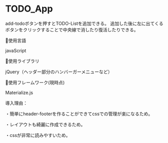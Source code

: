 # TODO_App

add-todoボタンを押すとTODO-Listを追加できる。
追加した後に左に出てくるボタンをクリックすることで中央線で消したり復活したりできる。

🔘使用言語

javaScript

🔘使用ライブラリ

jQuery（ヘッダー部分のハンバーガーメニューなど）

🔘使用フレームワーク(現時点)

Materialize.js 

導入理由：

・簡単にheader-footerを作ることができてcssでの管理が楽になるため。

・レイアウトも綺麗に作成できるため。

・cssが非常に読みやすいため。


